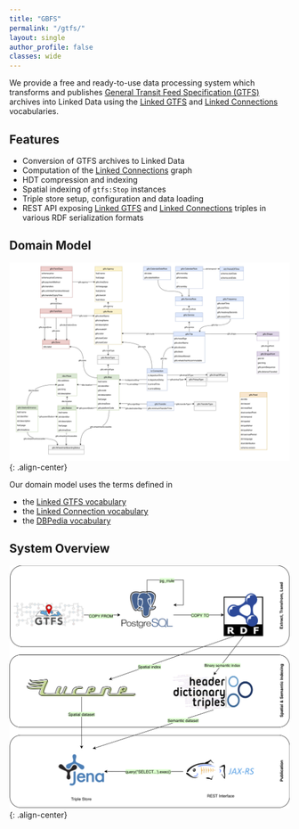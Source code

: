 ```yaml
---
title: "GBFS"
permalink: "/gtfs/"
layout: single
author_profile: false
classes: wide
---
```

We provide a free and ready-to-use data processing system which transforms and publishes [General Transit Feed Specification (GTFS)](https://developers.google.com/transit/gtfs) archives into Linked Data using the [Linked GTFS](https://github.com/OpenTransport/linked-gtfs) and [Linked Connections](https://linkedconnections.org/) vocabularies.

## Features

* Conversion of GTFS archives to Linked Data 
* Computation of the [Linked Connections](https://linkedconnections.org/) graph
* HDT compression and indexing 
* Spatial indexing of `gtfs:Stop` instances
* Triple store setup, configuration and data loading
* REST API exposing [Linked GTFS](https://github.com/OpenTransport/linked-gtfs) and [Linked Connections](https://linkedconnections.org/) triples in various RDF serialization formats  


## Domain Model
![image-center](/assets/images/gtfs_domain_model.png){: .align-center}

Our domain model uses the terms defined in
* the [Linked GTFS vocabulary](http://vocab.gtfs.org/gtfs.ttl#)
* the [Linked Connection vocabulary](http://semweb.mmlab.be/ns/linkedconnections#)
* the [DBPedia vocabulary](http://dbpedia.org/ontology/)




## System Overview

![image-center](/assets/images/gtfs_stack.png){: .align-center}

